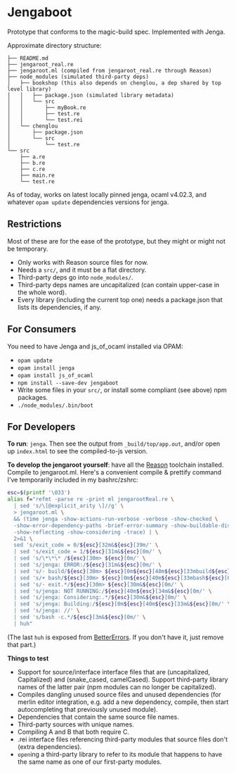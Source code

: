 # Jengaboot

Prototype that conforms to the magic-build spec. Implemented with Jenga.

Approximate directory structure:

```
├── README.md
├── jengaroot_real.re
├── jengaroot.ml (compiled from jengaroot_real.re through Reason)
├── node_modules (simulated third-party deps)
│   ├── bookshop (this also depends on chenglou, a dep shared by top level library)
│   │   ├── package.json (simulated library metadata)
│   │   └── src
│   │       ├── myBook.re
│   │       ├── test.re
│   │       └── test.rei
│   └── chenglou
│       ├── package.json
│       └── src
│           └── test.re
└── src
    ├── a.re
    ├── b.re
    ├── c.re
    ├── main.re
    └── test.re
```

As of today, works on latest locally pinned jenga, ocaml v4.02.3, and whatever `opam update` dependencies versions for jenga.

## Restrictions
Most of these are for the ease of the prototype, but they might or might not be temporary.

- Only works with Reason source files for now.
- Needs a `src/`, and it must be a flat directory.
- Third-party deps go into `node_modules/`.
- Third-party deps names are uncapitalized (can contain upper-case in the whole word).
- Every library (including the current top one) needs a package.json that lists its dependencies, if any.

## For Consumers

You need to have Jenga and js_of_ocaml installed via OPAM:
- `opam update`
- `opam install jenga`
- `opam install js_of_ocaml`
- `npm install --save-dev jengaboot`
- Write some files in your `src/`, or install some compliant (see above) npm packages.
- `./node_modules/.bin/boot`


## For Developers

**To run**: `jenga`. Then see the output from `_build/top/app.out`, and/or open up `index.html` to see the compiled-to-js version.

**To develop the jengaroot yourself**: have all the [Reason](https://github.com/facebook/reason) toolchain installed. Compile to jengaroot.ml. Here's a convenient compile & prettify command I've temporarily included in my bashrc/zshrc:

```sh
esc=$(printf '\033')
alias f="refmt -parse re -print ml jengarootReal.re \
  | sed 's/\[@explicit_arity \]//g' \
  > jengaroot.ml \
  && (time jenga -show-actions-run-verbose -verbose -show-checked \
  -show-error-dependency-paths -brief-error-summary -show-buildable-discovery \
  -show-reflecting -show-considering -trace) | \
  2>&1 \
  sed 's/exit_code = 0/${esc}[32m&${esc}[39m/' \
  | sed 's/exit_code = 1/${esc}[31m&${esc}[0m/' \
  | sed 's/\*\*\* /${esc}[30m> ${esc}[0m/' \
  | sed 's/jenga: ERROR:/${esc}[31m&${esc}[0m/' \
  | sed 's/- build/${esc}[30m> ${esc}[0m${esc}[40m${esc}[33mbuild${esc}[0m/' \
  | sed 's/+ bash/${esc}[30m> ${esc}[0m${esc}[40m${esc}[33mbash${esc}[0m/' \
  | sed 's/- exit.*/${esc}[30m> ${esc}[30m&${esc}[0m/' \
  | sed 's/jenga: NOT RUNNING:/${esc}[40m${esc}[34m&${esc}[0m/' \
  | sed 's/jenga: Considering:.*/${esc}[30m&${esc}[0m/' \
  | sed 's/jenga: Building:/${esc}[0m${esc}[40m${esc}[33m&${esc}[0m/' \
  | sed 's/jenga: //' \
  | sed 's/bash -c.*/${esc}[3m&${esc}[0m/' \
  | huh"
```

(The last `huh` is exposed from [BetterErrors](https://github.com/chenglou/BetterErrors). If you don't have it, just remove that part.)

**Things to test**
- Support for source/interface interface files that are (uncapitalized, Capitalized) and (snake_cased, camelCased). Support third-party library names of the latter pair (npm modules can no longer be capitalized).
- Compiles dangling unused source files and unused dependencies (for merlin editor integration, e.g. add a new dependency, compile, then start autocompleting that previously unused module).
- Dependencies that contain the same source file names.
- Third-party sources with unique names.
- Compiling A and B that both require C.
- .rei interface files referencing third-party modules that source files don't (extra dependencies).
- `open`ing a third-party library to refer to its module that happens to have the same name as one of our first-party modules.
